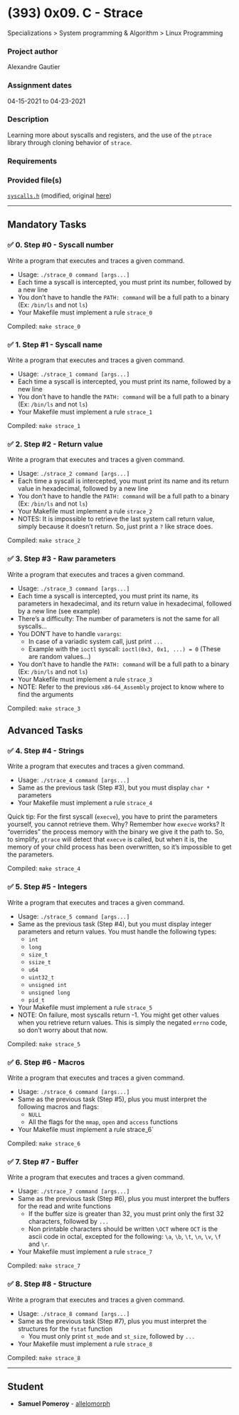 # (393) 0x09. C - Strace
Specializations > System programming & Algorithm > Linux Programming

### Project author
Alexandre Gautier

### Assignment dates
04-15-2021 to 04-23-2021

### Description
Learning more about syscalls and registers, and the use of the `ptrace` library through cloning behavior of `strace`.

### Requirements

### Provided file(s)
[`syscalls.h`](./syscalls.h) (modified, original [here](https://github.com/holbertonschool/0x0B-strace.c/blob/master/syscalls.h))

---

## Mandatory Tasks

### :white_check_mark: 0. Step #0 - Syscall number
Write a program that executes and traces a given command.

* Usage: `./strace_0 command [args...]`
* Each time a syscall is intercepted, you must print its number, followed by a new line
* You don’t have to handle the `PATH: command` will be a full path to a binary (Ex: `/bin/ls` and not `ls`)
* Your Makefile must implement a rule `strace_0`

Compiled: `make strace_0`

### :white_check_mark: 1. Step #1 - Syscall name
Write a program that executes and traces a given command.

* Usage: `./strace_1 command [args...]`
* Each time a syscall is intercepted, you must print its name, followed by a new line
* You don’t have to handle the `PATH: command` will be a full path to a binary (Ex: `/bin/ls` and not `ls`)
* Your Makefile must implement a rule `strace_1`

Compiled: `make strace_1`

### :white_check_mark: 2. Step #2 - Return value
Write a program that executes and traces a given command.

* Usage: `./strace_2 command [args...]`
* Each time a syscall is intercepted, you must print its name and its return value in hexadecimal, followed by a new line
* You don’t have to handle the `PATH: command` will be a full path to a binary (Ex: `/bin/ls` and not `ls`)
* Your Makefile must implement a rule `strace_2`
* NOTES: It is impossible to retrieve the last system call return value, simply because it doesn’t return. So, just print a `?` like strace does.

Compiled: `make strace_2`

### :white_check_mark: 3. Step #3 - Raw parameters
Write a program that executes and traces a given command.

* Usage: `./strace_3 command [args...]`
* Each time a syscall is intercepted, you must print its name, its parameters in hexadecimal, and its return value in hexadecimal, followed by a new line (see example)
* There’s a difficulty: The number of parameters is not the same for all syscalls…
* You DON’T have to handle `varargs`:
    * In case of a variadic system call, just print `...`
    * Example with the `ioctl` syscall: `ioctl(0x3, 0x1, ...) = 0` (These are random values…)
* You don’t have to handle the `PATH: command` will be a full path to a binary (Ex: `/bin/ls` and not `ls`)
* Your Makefile must implement a rule `strace_3`
* NOTE: Refer to the previous `x86-64_Assembly` project to know where to find the arguments

Compiled: `make strace_3`

## Advanced Tasks

### :white_check_mark: 4. Step #4 - Strings
Write a program that executes and traces a given command.

* Usage: `./strace_4 command [args...]`
* Same as the previous task (Step #3), but you must display `char *` parameters
* Your Makefile must implement a rule `strace_4`

Quick tip: For the first syscall (`execve`), you have to print the parameters yourself, you cannot retrieve them. Why? Remember how `execve` works? It “overrides” the process memory with the binary we give it the path to. So, to simplify, `ptrace` will detect that `execve` is called, but when it is, the memory of your child process has been overwritten, so it’s impossible to get the parameters.

Compiled: `make strace_4`

### :white_check_mark: 5. Step #5 - Integers
Write a program that executes and traces a given command.

* Usage: `./strace_5 command [args...]`
* Same as the previous task (Step #4), but you must display integer parameters and return values. You must handle the following types:
    * `int`
    * `long`
    * `size_t`
    * `ssize_t`
    * `u64`
    * `uint32_t`
    * `unsigned int`
    * `unsigned long`
    * `pid_t`
* Your Makefile must implement a rule `strace_5`
* NOTE: On failure, most syscalls return -1. You might get other values when you retrieve return values. This is simply the negated `errno` code, so don’t worry about that now.

Compiled: `make strace_5`

### :white_check_mark: 6. Step #6 - Macros
Write a program that executes and traces a given command.

* Usage: `./strace_6 command [args...]`
* Same as the previous task (Step #5), plus you must interpret the following macros and flags:
    * `NULL`
    * All the flags for the `mmap`, `open` and `access` functions
* Your Makefile must implement a rule strace_6`

Compiled: `make strace_6`

### :white_check_mark: 7. Step #7 - Buffer
Write a program that executes and traces a given command.

* Usage: `./strace_7 command [args...]`
* Same as the previous task (Step #6), plus you must interpret the buffers for the read and write functions
    * If the buffer size is greater than 32, you must print only the first 32 characters, followed by `...`
    * Non printable characters should be written `\OCT` where `OCT` is the ascii code in octal, excepted for the following: `\a`, `\b`, `\t`, `\n`, `\v`, `\f` and `\r`.
* Your Makefile must implement a rule `strace_7`

Compiled: `make strace_7`

### :white_check_mark: 8. Step #8 - Structure
Write a program that executes and traces a given command.

* Usage: `./strace_8 command [args...]`
* Same as the previous task (Step #7), plus you must interpret the structures for the `fstat` function
    * You must only print `st_mode` and `st_size`, followed by `...`
* Your Makefile must implement a rule `strace_8`

Compiled: `make strace_8`

---

## Student
* **Samuel Pomeroy** - [allelomorph](github.com/allelomorph)
